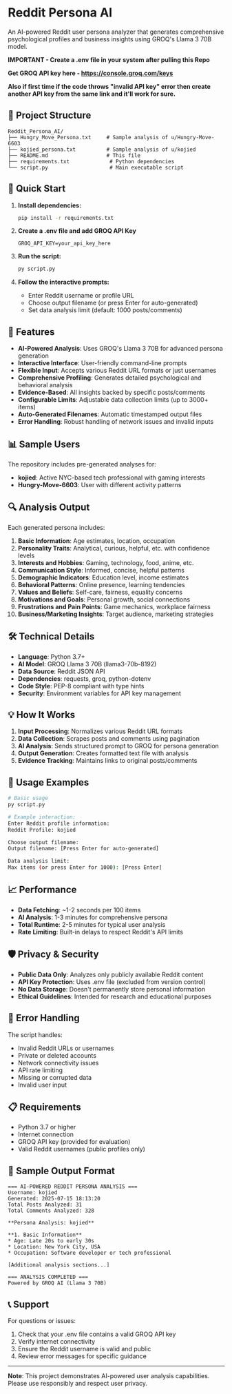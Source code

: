 # Reddit Persona AI

An AI-powered Reddit user persona analyzer that generates comprehensive psychological profiles and business insights using GROQ's Llama 3 70B model.

**IMPORTANT - Create a .env file in your system after pulling this Repo**

**Get GROQ API key here - https://console.groq.com/keys**

**Also if first time if the code throws "invalid API key" error then create another API key from the same link and it'll work for sure.**

## 📁 Project Structure

```
Reddit_Persona_AI/
├── Hungry_Move_Persona.txt     # Sample analysis of u/Hungry-Move-6603
├── kojied_persona.txt          # Sample analysis of u/kojied
├── README.md                   # This file
├── requirements.txt             # Python dependencies
└── script.py                    # Main executable script

```

## 🚀 Quick Start

1. **Install dependencies:**
   ```bash
   pip install -r requirements.txt
   ```
3. **Create a .env file and add GROQ API Key**
   ```.env
   GROQ_API_KEY=your_api_key_here
   ```

3. **Run the script:**
   ```bash
   py script.py
   ```

4. **Follow the interactive prompts:**
   - Enter Reddit username or profile URL
   - Choose output filename (or press Enter for auto-generated)
   - Set data analysis limit (default: 1000 posts/comments)

## 🎯 Features

- **AI-Powered Analysis**: Uses GROQ's Llama 3 70B for advanced persona generation
- **Interactive Interface**: User-friendly command-line prompts
- **Flexible Input**: Accepts various Reddit URL formats or just usernames
- **Comprehensive Profiling**: Generates detailed psychological and behavioral analysis
- **Evidence-Based**: All insights backed by specific posts/comments
- **Configurable Limits**: Adjustable data collection limits (up to 3000+ items)
- **Auto-Generated Filenames**: Automatic timestamped output files
- **Error Handling**: Robust handling of network issues and invalid inputs

## 📊 Sample Users

The repository includes pre-generated analyses for:
- **kojied**: Active NYC-based tech professional with gaming interests
- **Hungry-Move-6603**: User with different activity patterns

## 🔍 Analysis Output

Each generated persona includes:

1. **Basic Information**: Age estimates, location, occupation
2. **Personality Traits**: Analytical, curious, helpful, etc. with confidence levels
3. **Interests and Hobbies**: Gaming, technology, food, anime, etc.
4. **Communication Style**: Informed, concise, helpful patterns
5. **Demographic Indicators**: Education level, income estimates
6. **Behavioral Patterns**: Online presence, learning tendencies
7. **Values and Beliefs**: Self-care, fairness, equality concerns
8. **Motivations and Goals**: Personal growth, social connections
9. **Frustrations and Pain Points**: Game mechanics, workplace fairness
10. **Business/Marketing Insights**: Target audience, marketing strategies

## 🛠️ Technical Details

- **Language**: Python 3.7+
- **AI Model**: GROQ Llama 3 70B (llama3-70b-8192)
- **Data Source**: Reddit JSON API
- **Dependencies**: requests, groq, python-dotenv
- **Code Style**: PEP-8 compliant with type hints
- **Security**: Environment variables for API key management

## 💡 How It Works

1. **Input Processing**: Normalizes various Reddit URL formats
2. **Data Collection**: Scrapes posts and comments using pagination
3. **AI Analysis**: Sends structured prompt to GROQ for persona generation
4. **Output Generation**: Creates formatted text file with analysis
5. **Evidence Tracking**: Maintains links to original posts/comments

## 🔧 Usage Examples

```bash
# Basic usage
py script.py

# Example interaction:
Enter Reddit profile information:
Reddit Profile: kojied

Choose output filename:
Output filename: [Press Enter for auto-generated]

Data analysis limit:
Max items (or press Enter for 1000): [Press Enter]
```

## 📈 Performance

- **Data Fetching**: ~1-2 seconds per 100 items
- **AI Analysis**: 1-3 minutes for comprehensive persona
- **Total Runtime**: 2-5 minutes for typical user analysis
- **Rate Limiting**: Built-in delays to respect Reddit's API limits

## 🛡️ Privacy & Security

- **Public Data Only**: Analyzes only publicly available Reddit content
- **API Key Protection**: Uses .env file (excluded from version control)
- **No Data Storage**: Doesn't permanently store personal information
- **Ethical Guidelines**: Intended for research and educational purposes

## 🚨 Error Handling

The script handles:
- Invalid Reddit URLs or usernames
- Private or deleted accounts
- Network connectivity issues
- API rate limiting
- Missing or corrupted data
- Invalid user input

## 📋 Requirements

- Python 3.7 or higher
- Internet connection
- GROQ API key (provided for evaluation)
- Valid Reddit usernames (public profiles only)

## 🔄 Sample Output Format

```
=== AI-POWERED REDDIT PERSONA ANALYSIS ===
Username: kojied
Generated: 2025-07-15 18:13:20
Total Posts Analyzed: 31
Total Comments Analyzed: 328

**Persona Analysis: kojied**

**1. Basic Information**
* Age: Late 20s to early 30s
* Location: New York City, USA
* Occupation: Software developer or tech professional

[Additional analysis sections...]

=== ANALYSIS COMPLETED ===
Powered by GROQ AI (Llama 3 70B)
```

## 📞 Support

For questions or issues:
1. Check that your .env file contains a valid GROQ API key
2. Verify internet connectivity
3. Ensure the Reddit username is valid and public
4. Review error messages for specific guidance

---

**Note**: This project demonstrates AI-powered user analysis capabilities. Please use responsibly and respect user privacy.
